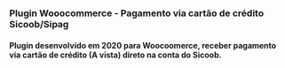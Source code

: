 ### Plugin Wooocommerce - Pagamento via cartão de crédito Sicoob/Sipag

#### Plugin desenvolvido em 2020 para Woocoomerce, receber pagamento via cartão de crédito (A vista) direto na conta do Sicoob.
